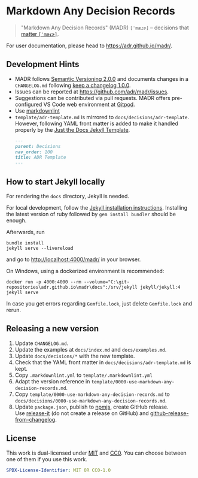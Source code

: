 # Markdown Any Decision Records

> "Markdown Any Decision Records" (MADR) `[ˈmæɾɚ]` – decisions that [matter `[ˈmæɾɚ]`](https://en.wiktionary.org/wiki/matter#Pronunciation).

For user documentation, please head to <https://adr.github.io/madr/>.

## Development Hints

* MADR follows [Semantic Versioning 2.0.0](https://semver.org/) and documents changes in a `CHANGELOG.md` following [keep a changelog 1.0.0](http://keepachangelog.com/en/1.0.0/).
* Issues can be reported at <https://github.com/adr/madr/issues>.
* Suggestions can be contributed via pull requests. MADR offers pre-configured VS Code web environment at [Gitpod](https://gitpod.io/#https://github.com/adr/madr).
* Use [markdownlint](https://marketplace.visualstudio.com/items?itemName=DavidAnson.vscode-markdownlint)
* `template/adr-template.md` is mirrored to `docs/decisions/adr-template`.
  However, following YAML front matter is added to make it handled properly by the [Just the Docs Jekyll Template](https://just-the-docs.github.io/just-the-docs/). <!-- markdownlint-disable-next-line MD031 -->
  ```markdown
  ---
  parent: Decisions
  nav_order: 100
  title: ADR Template
  ---
  ```

## How to start Jekyll locally

For rendering the `docs` directory, Jekyll is needed.

For local development, follow the [Jekyll installation instructions](https://jekyllrb.com/docs/installation/).
Installing the latest version of ruby followed by `gem install bundler` should be enough.

Afterwards, run

```terminal
bundle install
jekyll serve --livereload
```

and go to <http://localhost:4000/madr/> in your browser.

On Windows, using a dockerized environment is recommended:

```terminal
docker run -p 4000:4000 --rm --volume="C:\git-repositories\adr.github.io\madr\docs":/srv/jekyll jekyll/jekyll:4 jekyll serve
```

In case you get errors regarding `Gemfile.lock`, just delete `Gemfile.lock` and rerun.

## Releasing a new version

1. Update `CHANGELOG.md`.
2. Update the examples at `docs/index.md` and `docs/examples.md`.
3. Update `docs/decisions/*` with the new template.
4. Check that the YAML front matter in `docs/decisions/adr-template.md` is kept.
5. Copy `.markdownlint.yml` to `template/.markdownlint.yml`
6. Adapt the version reference in `template/0000-use-markdown-any-decision-records.md`.
7. Copy `template/0000-use-markdown-any-decision-records.md` to `docs/decisions/0000-use-markdown-any-decision-records.md`.
8. Update `package.json`, publish to [npmjs](https://www.npmjs.com/package/madr), create GitHub release.\
   Use [release-it](https://www.npmjs.com/package/release-it) (do not create a release on GitHub) and [github-release-from-changelog](https://www.npmjs.com/package/github-release-from-changelog).

## License

This work is dual-licensed under [MIT](https://opensource.org/licenses/MIT) and
[CC0](https://creativecommons.org/share-your-work/public-domain/cc0/).
You can choose between one of them if you use this work.

```yaml
SPDX-License-Identifier: MIT OR CC0-1.0
```
